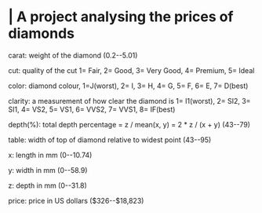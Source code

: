 # | A project analysing the prices of diamonds

carat:
weight of the diamond (0.2--5.01)

cut: 
quality of the cut
1= Fair, 2= Good, 3= Very Good, 4= Premium, 5= Ideal

color: diamond colour, 
1=J(worst), 2= I, 3= H, 4= G, 5= F, 6= E, 7= D(best)

clarity: 
a measurement of how clear the diamond is 
1= I1(worst), 2= SI2, 3= SI1, 4= VS2, 5= VS1, 6= VVS2, 7= VVS1, 8= IF(best)

depth(%):
total depth percentage = z / mean(x, y) = 2 * z / (x + y) (43--79)

table:
width of top of diamond relative to widest point (43--95)

x: 
length in mm (0--10.74)

y: 
width in mm (0--58.9)

z: 
depth in mm (0--31.8)

price: price in US dollars (\$326--\$18,823)
